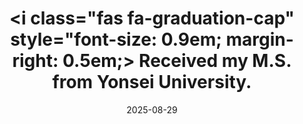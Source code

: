 ---
title: >-
    <i class="fas fa-graduation-cap" style="font-size: 0.9em; margin-right: 0.5em;></i> Received my M.S. from Yonsei University.
date: 2025-08-29
---